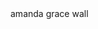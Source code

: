 <footer class="bg-inverse">
  <span>amanda grace wall</span>
  <div class="icons d-inline-block">
    <a href="https://www.linkedin.com/in/amandagracewall/"><i class="fa fa-linkedin-square" aria-hidden="true"></i></a>
    <a href="mailto:hello@amandagracewall.com"><i class="fa fa-envelope-square" aria-hidden="true"></i>
    <a href="https://github.com/amandagracewall"><i class="fa fa-github-square" aria-hidden="true"></i>
    </a>
  </div>
</footer>
